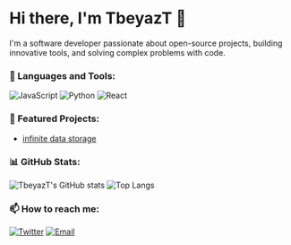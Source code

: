 # Hi there, I'm TbeyazT 👋

I'm a software developer passionate about open-source projects, building innovative tools, and solving complex problems with code.

### 🔧 Languages and Tools:
![JavaScript](https://img.shields.io/badge/-JavaScript-000?&logo=JavaScript)
![Python](https://img.shields.io/badge/-Python-000?&logo=Python)
![React](https://img.shields.io/badge/-React-000?&logo=React)

### 🚀 Featured Projects:
- [infinite data storage](https://github.com/TbeyazT/stealing-discords-data.git)

### 📊 GitHub Stats:
![TbeyazT's GitHub stats](https://github-readme-stats.vercel.app/api?username=TbeyazT&show_icons=true&theme=dark)
![Top Langs](https://github-readme-stats.vercel.app/api/top-langs/?username=TbeyazT&layout=compact&theme=dark)

### 📫 How to reach me:
[![Twitter](https://img.shields.io/badge/Twitter-blue?logo=twitter&logoColor=white)](https://twitter.com/tbeyaz_t)
[![Email](https://img.shields.io/badge/Email-grey?logo=gmail&logoColor=white)](mailto:tbeyazzt@gmail.com)
